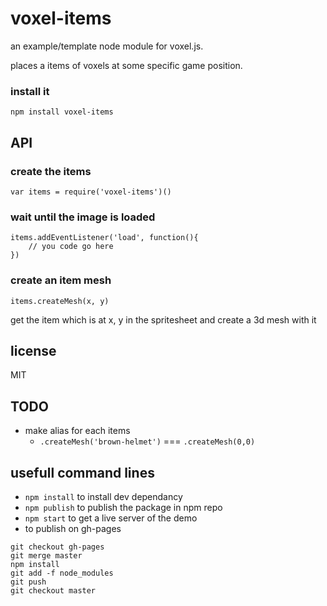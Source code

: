 # voxel-items

an example/template node module for voxel.js.

places a items of voxels at some specific game position.

### install it

```
npm install voxel-items
```

## API

### create the items
```
var items = require('voxel-items')()
```

### wait until the image is loaded

```
items.addEventListener('load', function(){
	// you code go here
})
```

### create an item mesh

```
items.createMesh(x, y)
```

get the item which is at x, y in the spritesheet and create a 3d mesh with it

## license

MIT

## TODO
* make alias for each items
  * ```.createMesh('brown-helmet')``` === ```.createMesh(0,0)``` 
  
## usefull command lines

* ```npm install``` to install dev dependancy
* ```npm publish``` to publish the package in npm repo
* ```npm start``` to get a live server of the demo
* to publish on gh-pages

```
git checkout gh-pages
git merge master
npm install
git add -f node_modules
git push 
git checkout master
```